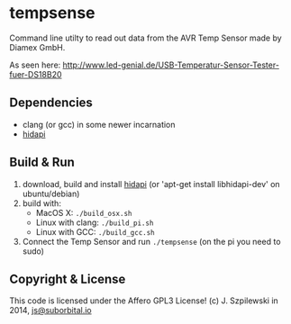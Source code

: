 # tempsense

Command line utilty to read out data from the AVR Temp Sensor made by Diamex GmbH. 

As seen here: http://www.led-genial.de/USB-Temperatur-Sensor-Tester-fuer-DS18B20

## Dependencies
- clang (or gcc) in some newer incarnation 
- [hidapi](https://github.com/signal11/hidapi)

## Build & Run
1. download, build and install [hidapi](https://github.com/signal11/hidapi) (or 'apt-get install libhidapi-dev' on ubuntu/debian)
2. build with:
   - MacOS X: `./build_osx.sh`
   - Linux with clang: `./build_pi.sh`
   - Linux with GCC: `./build_gcc.sh`
3. Connect the Temp Sensor and run `./tempsense` (on the pi you need to sudo)
	
## Copyright & License

This code is licensed under the Affero GPL3 License!
(c) J. Szpilewski in 2014, js@suborbital.io
